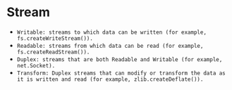 # Stream

- `Writable: streams to which data can be written (for example, fs.createWriteStream()).`
- `Readable: streams from which data can be read (for example, fs.createReadStream()).`
- `Duplex: streams that are both Readable and Writable (for example, net.Socket).`
- `Transform: Duplex streams that can modify or transform the data as it is written and read (for example, zlib.createDeflate()).`
